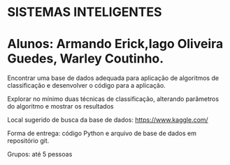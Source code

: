 # SISTEMAS INTELIGENTES

# Alunos: Armando Erick,Iago Oliveira Guedes, Warley Coutinho.

Encontrar uma base de dados adequada para aplicação de algoritmos de classificação e desenvolver o código para a aplicação.

Explorar no mínimo duas técnicas de classificação, alterando parâmetros do algoritmo e mostrar os resultados

Local sugerido de busca da base de dados: https://www.kaggle.com/

Forma de entrega: código Python e arquivo de base de dados em repositório git.

Grupos: até 5 pessoas
